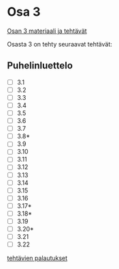 # Osa 3

[Osan 3 materiaali ja tehtävät](https://fullstackopen.com/osa3)

Osasta 3 on tehty seuraavat tehtävät:

## Puhelinluettelo

- [ ] 3.1
- [ ] 3.2
- [ ] 3.3
- [ ] 3.4
- [ ] 3.5
- [ ] 3.6
- [ ] 3.7
- [ ] 3.8*
- [ ] 3.9
- [ ] 3.10
- [ ] 3.11
- [ ] 3.12
- [ ] 3.13
- [ ] 3.14
- [ ] 3.15
- [ ] 3.16
- [ ] 3.17*
- [ ] 3.18*
- [ ] 3.19
- [ ] 3.20*
- [ ] 3.21
- [ ] 3.22

[tehtävien palautukset](puhelinluettelo/)

